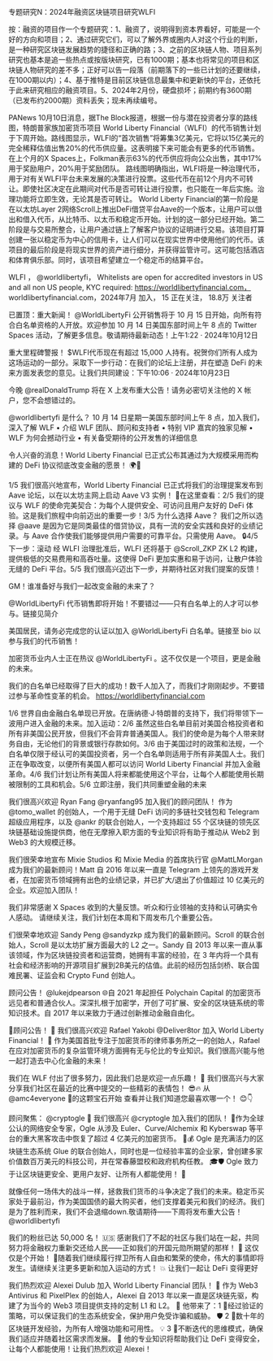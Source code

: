 专题研究N：2024年融资区块链项目研究WLFI



按：融资的项目作一个专题研究：1、融资了，说明得到资本界看好，可能是一个好的方向和项目；2、通过研究它们，可以了解外界或圈内人对这个行业的判断，是一种研究区块链发展趋势的捷径和正确的路；3、之前的区块链人物、项目系列研究也基本是追一些热点或按版块研究，已有1000期；基本也将常见的项目和区块链人物研究的差不多；正好可以告一段落（前期落下的一些已计划的还要继续，在1000期以内）；4、基于推特是目前区块链信息最集中和更新快的平台，还依托于此来研究相应的融资项目。5、2024年2月份，硬盘损坏；前期约有3600期（已发布约2000期）资料丢失；现未再续编号。


PANews 10月10日消息，据The Block报道，根据一份与潜在投资者分享的路线图，特朗普家族加密货币项目 World Liberty Financial（WLFI）的代币销售计划于下周开始。路线图显示，WLFI的“首次销售”将筹集3亿美元，它将以15亿美元的完全稀释估值出售20%的代币供应量。这表明接下来可能会有更多的代币销售。在上个月的X Spaces上，Folkman表示63%的代币供应将向公众出售，其中17%用于奖励用户，20%用于奖励团队。
路线图明确指出，WLFI将是一种治理代币，用于对有关WLFI平台未来发展的决策进行投票。这些代币在前12个月内不可转让。即使社区决定在此期间对代币是否可转让进行投票，也只能在一年后实施。治理功能将立即生效，无论其是否可转让。
World Liberty Financial的第一阶段是在以太坊Layer 2网络Scroll上推出DeFi借贷平台Aave的一个版本，让用户可以借出和借入代币，从比特币、以太币和稳定币开始。计划的这一部分已经开始。第二阶段是与交易所整合，让用户通过链上了解客户协议的证明进行交易。该项目打算创建一张以稳定币为中心的信用卡，让人们可以在现实世界中使用他们的代币。该项目的最后阶段是将现实世界的资产进行细分，并获得监管许可。这可能包括酒店和体育俱乐部。同时，该项目希望建立一个稳定币的结算平台。

WLFI
，
@worldlibertyfi，
Whitelists are open for accredited investors in US and all non US people, KYC required: https://worldlibertyfinancial.com，
worldlibertyfinancial.com，2024年7月 加入，
15 正在关注，
18.8万 关注者


已置顶：重大新闻！ 
@WorldLibertyFi
公开销售将于 10 月 15 日开始，向所有符合白名单资格的人开放。欢迎参加 10 月 14 日美国东部时间上午 8 点的 Twitter Spaces 活动，了解更多信息。敬请期待最新动态！上午1:22 · 2024年10月12日

重大里程碑警报！ $WLFI代币现在有超过 15,000 人持有。祝贺你们所有人成为这场运动的一部分。采取下一步行动：在我们的论坛上注册，并在塑造 DeFi 的未来方面发表您的意见。让我们共同建设：下午10:06 · 2024年10月23日

今晚
@realDonaldTrump
将在 X 上发布重大公告！请务必密切关注他的 X 帐户，您不会想错过的。

@worldlibertyfi
是什么？
10 月 14 日星期一美国东部时间上午 8 点，加入我们，深入了解 WLF
• 介绍 WLF 团队、顾问和支持者
• 特别 VIP 嘉宾的独家见解
• WLF 为何会撼动行业
• 有关备受期待的公开发售的详细信息

令人兴奋的消息！World Liberty Financial 已正式公布其通过为大规模采用而构建的 DeFi 协议彻底改变金融的愿景！ 🌍🔗

 1/5 我们很高兴地宣布，World Liberty Financial 已正式将我们的治理提案发布到 Aave 论坛，以在以太坊主网上启动 Aave V3 实例！ 📜在这里查看：2/5 我们的提议与 WLF 的使命完美契合：为每个人提供安全、可访问且用户友好的 DeFi 体验。这是我们旅程中向前迈出的重要一步！3/5 为什么选择 Aave？
我们之所以选择
@aave
是因为它是同类最佳的借贷协议，具有一流的安全实践和良好的业绩记录。与 Aave 合作使我们能够提供用户需要的可靠平台。只需使用 Aave。 🔒4/5 下一步：滚动
经 WLFI 治理批准后，WLFI 还将基于
@Scroll_ZKP
 ZK L2 构建，提供极低的交易费用和高吞吐量。这使得 DeFi 更加实惠和易于访问，让散户体验无缝的 DeFi 平台。5/5 我们很高兴迈出下一步，并期待社区对我们提案的反馈！

GM！谁准备好与我们一起改变金融的未来了？

@WorldLibertyFi
代币销售即将开始！不要错过——只有白名单上的人才可以参与。链接见简介

美国居民，请务必完成您的认证以加入
@WorldLibertyFi
白名单。链接至 bio 以参与我们的代币销售！

加密货币业内人士正在热议
@WorldLibertyFi
 。这不仅仅是一个项目，更是金融的未来。

我们的白名单已经取得了巨大的成功！数千人加入了，而我们才刚刚起步。不要错过参与革命性变革的机会。 https://worldlibertyfinancial.com

1/6 世界自由金融白名单现已开放。在唐纳德·J·特朗普的支持下，我们将带领下一波用户进入金融的未来。加入运动：2/6 虽然这些白名单目前对美国合格投资者和所有非美国公民开放，但我们不会背弃普通美国人。我们的使命是为每个人带来财务自由，无论他们的背景或银行存款如何。3/6 由于美国过时的政策和法规，一个白名单仅限于经认可的美国投资者，另一个白名单则适用于所有非美国人士。我们正在争取改变，以便所有美国人都可以访问 World Liberty Financial 并加入金融革命。4/6 我们计划让所有美国人将来都能使用这个平台，让每个人都能使用长期被限制的工具和机会。5/6 立即注册，我们共同重塑金融的未来

我们很高兴欢迎 Ryan Fang 
@ryanfang95
加入我们的顾问团队！
作为
@tomo_wallet
的创始人，一个用于无缝 DeFi 访问的多链社交钱包和 Telegram 超级应用程序，以及
@ankr
的联合创始人，一个支持超过 55 个区块链的领先区块链基础设施提供商，他在无摩擦入职方面的专业知识将有助于推动从 Web2 到 Web3 的大规模迁移。

我们很荣幸地宣布 Mixie Studios 和 Mixie Media 的首席执行官
@MattLMorgan
成为我们的最新顾问！Matt 自 2016 年以来一直是 Telegram 上领先的游戏开发者，在加密货币领域拥有出色的业绩记录，并已扩大/退出了价值超过 10 亿美元的企业。欢迎加入团队！

我们非常感谢 X Spaces 收到的大量反馈。听众和行业领袖的支持和认可确实令人感动。
请继续关注，我们计划在本周和下周发布几个重要公告。

们很荣幸地欢迎 Sandy Peng 
@sandyzkp
成为我们的最新顾问。Scroll 的联合创始人，Scroll 是以太坊扩展方面最大的 L2 之一。Sandy 自 2013 年以来一直从事该领域，作为区块链投资者和运营商，她拥有丰富的经验，在 3 年内将一个具有社会和经济影响的开源项目扩展到2B美元的估值。此前的经历包括剑桥、联合国难民署、证监会和 Crypto Fund 创始人。

顾问公告！ 
@lukejdpearson
🌐自 2021 年起担任 Polychain Capital 的加密货币远见者和普通合伙人。深深扎根于加密学，开创了可扩展、安全的区块链系统的零知识技术。自 2017 年以来致力于通过创新推动金融自由化。

🚨顾问公告！ 🚨
我们很高兴欢迎 Rafael Yakobi 
@Deliver8tor
加入 World Liberty Financial！ 🎉
作为美国首批专注于加密货币的律师事务所之一的创始人，Rafael 在应对加密货币的复杂监管环境方面拥有无与伦比的专业知识。我们很高兴能与他一起打造去中心化金融的未来！

我们在 WLF 付出了很多努力，因此我们总是欢迎一点乐趣！ 🎉
我们很高兴与大家分享我们社区在最近的比赛中提交的一些精彩的表情包！ 😎🔥
从
@amc4everyone
 💎的这颗宝石开始
查看并让我们知道您最喜欢哪一个！ 😊👇

顾问聚焦： 
@cryptogle
 🚨
我们很高兴
@cryptogle
加入我们的团队！ 🌟作为全球公认的网络安全专家，Ogle 从涉及 Euler、Curve/Alchemix 和 Kyberswap 等平台的重大黑客攻击中恢复了超过 4 亿美元的加密货币。 💪💰
Ogle 是充满活力的区块链生态系统 Glue 的联合创始人，同时也是一位经验丰富的企业家，曾创建多家价值数百万美元的科技公司，并在常春藤盟校和政府机构任教。 🎓🛡️
Ogle 致力于让区块链更安全、更用户友好、让所有人都能使用！ 🙌

就像任何一场伟大的战斗一样，拯救我们货币的斗争决定了我们的未来。稳定币买家处于最前沿，作为美国国债的最大购买者，他们支撑着美元和我们的经济。我们是为了胜利而来，我们不会退缩down.敬请期待——下周将发布重大公告！ 
@worldlibertyfi

我们的粉丝已达 50,000 名！ 🇺🇸
感谢我们了不起的社区与我们站在一起，共同努力将金融权力重新交还给人民——正如我们的开国元勋所期望的那样！ 🙌
这仅仅是个开始！ 🚀随着我们继续履行捍卫所有人自由和繁荣的使命，伟大的事情即将发生。请继续关注更多更新和加入运动的方式！ 💥
让我们一起让 DeFi 变得更好

我们热烈欢迎 Alexei Dulub 加入 World Liberty Financial 团队！ 🎉
作为 Web3 Antivirus 和 PixelPlex 的创始人，Alexei 自 2013 年以来一直是区块链先驱，构建了为当今的 Web3 项目提供支持的定制 L1 和 L2。 💪
他带来了：1 ⃣经过验证的策略，可以保证我们的生态系统安全，保护用户免受诈骗和威胁。 🛡️
2 ⃣数十年的区块链开发经验，为所有人增强功能和可用性。 💡
3 ⃣不断迭代的思维模式，确保我们适应并随着社区需求而发展。 🔄
他的专业知识将帮助我们让 DeFi 变得安全，让每个人都能使用！让我们热烈欢迎 Alexei！ 
